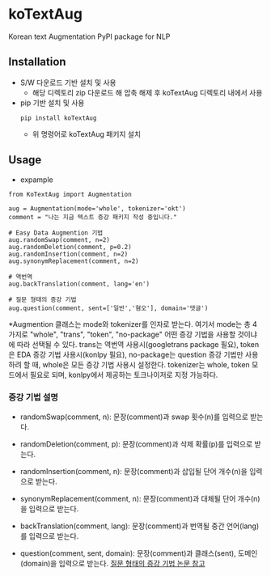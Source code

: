 # koTextAug
Korean text Augmentation PyPI package for NLP

## Installation
- S/W 다운로드 기반 설치 및 사용
  - 해당 디렉토리 zip 다운로드 해 압축 해제 후 koTextAug 디렉토리 내에서 사용 
- pip 기반 설치 및 사용
  ```
  pip install koTextAug
  ```
  - 위 명령어로 koTextAug 패키지 설치

## Usage
- expample <br>
```
from KoTextAug import Augmentation

aug = Augmentation(mode='whole', tokenizer='okt')
comment = "나는 지금 텍스트 증강 패키지 작성 중입니다."

# Easy Data Augmention 기법
aug.randomSwap(comment, n=2)
aug.randomDeletion(comment, p=0.2)
aug.randomInsertion(comment, n=2)
aug.synonymReplacement(comment, n=2)

# 역번역
aug.backTranslation(comment, lang='en')

# 질문 형태의 증강 기법
aug.question(comment, sent=['일반','혐오'], domain='댓글')
```
*Augmention 클래스는 mode와 tokenizer를 인자로 받는다. 여기서 mode는 총 4가지로 "whole", "trans", "token", "no-package" 어떤 증강 기법을 사용할 것이냐에 따라 선택될 수 있다. trans는 역번역 사용시(googletrans package 필요), token은 EDA 증강 기법 사용시(konlpy 필요), no-package는 question 증강 기법만 사용하려 할 때, whole은 모든 증강 기법 사용시 설정한다. tokenizer는 whole, token 모드에서 필요로 되며, konlpy에서 제공하는 토크나이저로 지정 가능하다.

### 증강 기법 설명
- randomSwap(comment, n): 문장(comment)과 swap 횟수(n)를 입력으로 받는다.<br>
- randomDeletion(comment, p): 문장(comment)과 삭제 확률(p)를 입력으로 받는다.<br>
- randomInsertion(comment, n): 문장(comment)과 삽입될 단어 개수(n)을 입력으로 받는다.<br>
- synonymReplacement(comment, n): 문장(comment)과 대체될 단어 개수(n)을 입력으로 받는다.<br>

- backTranslation(comment, lang): 문장(comment)과 번역될 중간 언어(lang)를 입력으로 받는다.<br>
- question(comment, sent, domain): 문장(comment)과 클래스(sent), 도메인(domain)을 입력으로 받는다. [질문 형태의 증강 기법 논문 참고](https://www.dbpia.co.kr/pdf/pdfView.do?nodeId=NODE11113862)
<br> 

